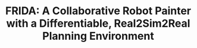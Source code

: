 ---
layout: default
title: "FRIDA: A Collaborative Robot Painter with a Differentiable, Real2Sim2Real Planning Environment"
authors: Peter Schaldenbrand, James McCann, Jean Oh
publication: "ArXiv"
publication_abbrv: "ArXiv"
year: 2022
category: 'creative-artificial-intelligence'
# doi: http://dx.doi.org/XX.XXX/

image: "/images/frida_timelapse.gif"

# LINKS
# presentation: ""
paper_url: "https://arxiv.org/abs/2210.00664"
website: "https://pschaldenbrand.github.io/frida/"
github: "https://github.com/pschaldenbrand/Frida"
# video: ""
colab: "https://colab.research.google.com/github/pschaldenbrand/Frida/blob/master/Frida.ipynb"
# demo: ""
twitter: "https://twitter.com/FridaRobot"
---